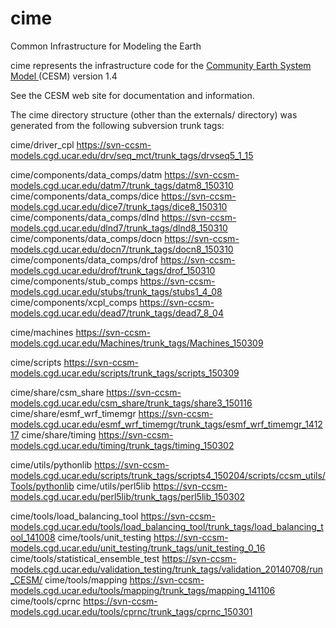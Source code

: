 # cime
Common Infrastructure for Modeling the Earth

cime represents the infrastructure code for the 
<a href="http://www2.cesm.ucar.edu">Community Earth System Model </a>
     (CESM) version 1.4

See the CESM web site for documentation and information.

The cime directory structure (other than the externals/ directory)
was generated from the following subversion trunk tags:

cime/driver_cpl		  	        https://svn-ccsm-models.cgd.ucar.edu/drv/seq_mct/trunk_tags/drvseq5_1_15

cime/components/data_comps/datm	        https://svn-ccsm-models.cgd.ucar.edu/datm7/trunk_tags/datm8_150310
cime/components/data_comps/dice	        https://svn-ccsm-models.cgd.ucar.edu/dice7/trunk_tags/dice8_150310
cime/components/data_comps/dlnd	        https://svn-ccsm-models.cgd.ucar.edu/dlnd7/trunk_tags/dlnd8_150310
cime/components/data_comps/docn       	https://svn-ccsm-models.cgd.ucar.edu/docn7/trunk_tags/docn8_150310
cime/components/data_comps/drof  	https://svn-ccsm-models.cgd.ucar.edu/drof/trunk_tags/drof_150310
cime/components/stub_comps		https://svn-ccsm-models.cgd.ucar.edu/stubs/trunk_tags/stubs1_4_08
cime/components/xcpl_comps		https://svn-ccsm-models.cgd.ucar.edu/dead7/trunk_tags/dead7_8_04

cime/machines				https://svn-ccsm-models.cgd.ucar.edu/Machines/trunk_tags/Machines_150309

cime/scripts                            https://svn-ccsm-models.cgd.ucar.edu/scripts/trunk_tags/scripts_150309

cime/share/csm_share	  	        https://svn-ccsm-models.cgd.ucar.edu/csm_share/trunk_tags/share3_150116
cime/share/esmf_wrf_timemgr	        https://svn-ccsm-models.cgd.ucar.edu/esmf_wrf_timemgr/trunk_tags/esmf_wrf_timemgr_141217
cime/share/timing                       https://svn-ccsm-models.cgd.ucar.edu/timing/trunk_tags/timing_150302

cime/utils/pythonlib                    https://svn-ccsm-models.cgd.ucar.edu/scripts/trunk_tags/scripts4_150204/scripts/ccsm_utils/Tools/pythonlib
cime/utils/perl5lib	                https://svn-ccsm-models.cgd.ucar.edu/perl5lib/trunk_tags/perl5lib_150302

cime/tools/load_balancing_tool		https://svn-ccsm-models.cgd.ucar.edu/tools/load_balancing_tool/trunk_tags/load_balancing_tool_141008
cime/tools/unit_testing                 https://svn-ccsm-models.cgd.ucar.edu/unit_testing/trunk_tags/unit_testing_0_16
cime/tools/statistical_ensemble_test    https://svn-ccsm-models.cgd.ucar.edu/validation_testing/trunk_tags/validation_20140708/run_CESM/
cime/tools/mapping                      https://svn-ccsm-models.cgd.ucar.edu/tools/mapping/trunk_tags/mapping_141106
cime/tools/cprnc                        https://svn-ccsm-models.cgd.ucar.edu/tools/cprnc/trunk_tags/cprnc_150301



